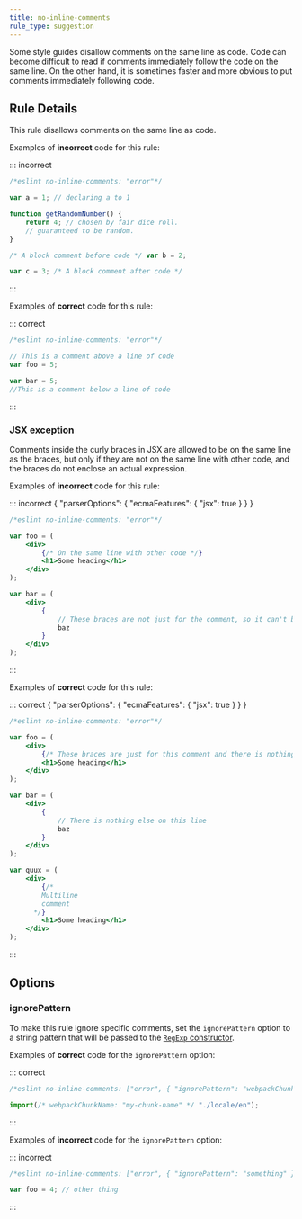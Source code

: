 ```yaml
---
title: no-inline-comments
rule_type: suggestion
---
```


Some style guides disallow comments on the same line as code. Code can become difficult to read if comments immediately follow the code on the same line.
On the other hand, it is sometimes faster and more obvious to put comments immediately following code.

## Rule Details

This rule disallows comments on the same line as code.

Examples of **incorrect** code for this rule:

::: incorrect

```js
/*eslint no-inline-comments: "error"*/

var a = 1; // declaring a to 1

function getRandomNumber() {
    return 4; // chosen by fair dice roll.
    // guaranteed to be random.
}

/* A block comment before code */ var b = 2;

var c = 3; /* A block comment after code */
```

:::

Examples of **correct** code for this rule:

::: correct

```js
/*eslint no-inline-comments: "error"*/

// This is a comment above a line of code
var foo = 5;

var bar = 5;
//This is a comment below a line of code
```

:::

### JSX exception

Comments inside the curly braces in JSX are allowed to be on the same line as the braces, but only if they are not on the same line with other code, and the braces do not enclose an actual expression.

Examples of **incorrect** code for this rule:

::: incorrect { "parserOptions": { "ecmaFeatures": { "jsx": true } } }

```jsx
/*eslint no-inline-comments: "error"*/

var foo = (
    <div>
        {/* On the same line with other code */}
        <h1>Some heading</h1>
    </div>
);

var bar = (
    <div>
        {
            // These braces are not just for the comment, so it can't be on the same line
            baz
        }
    </div>
);
```

:::

Examples of **correct** code for this rule:

::: correct { "parserOptions": { "ecmaFeatures": { "jsx": true } } }

```jsx
/*eslint no-inline-comments: "error"*/

var foo = (
    <div>
        {/* These braces are just for this comment and there is nothing else on this line */}
        <h1>Some heading</h1>
    </div>
);

var bar = (
    <div>
        {
            // There is nothing else on this line
            baz
        }
    </div>
);

var quux = (
    <div>
        {/*
        Multiline
        comment
      */}
        <h1>Some heading</h1>
    </div>
);
```

:::

## Options

### ignorePattern

To make this rule ignore specific comments, set the `ignorePattern` option to a string pattern that will be passed to the [`RegExp` constructor](https://developer.mozilla.org/en-US/docs/Web/JavaScript/Reference/Global_Objects/RegExp/RegExp).

Examples of **correct** code for the `ignorePattern` option:

::: correct

```js
/*eslint no-inline-comments: ["error", { "ignorePattern": "webpackChunkName:\\s.+" }]*/

import(/* webpackChunkName: "my-chunk-name" */ "./locale/en");
```

:::

Examples of **incorrect** code for the `ignorePattern` option:

::: incorrect

```js
/*eslint no-inline-comments: ["error", { "ignorePattern": "something" }] */

var foo = 4; // other thing
```

:::
